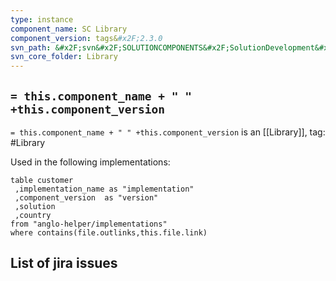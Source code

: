 ```yaml
---
type: instance
component_name: SC Library
component_version: tags&#x2F;2.3.0
svn_path: &#x2F;svn&#x2F;SOLUTIONCOMPONENTS&#x2F;SolutionDevelopment&#x2F;Library
svn_core_folder: Library
---
```


## `= this.component_name + " " +this.component_version`

`= this.component_name + " " +this.component_version` is an [[Library]],
tag: #Library

Used in the following implementations:
```dataview
table customer
 ,implementation_name as "implementation"
 ,component_version  as "version"
 ,solution
 ,country  
from "anglo-helper/implementations"
where contains(file.outlinks,this.file.link)
```


## List of jira issues

